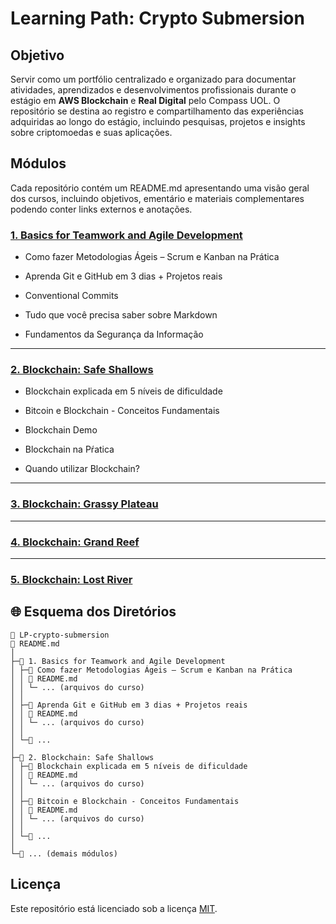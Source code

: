 # Learning Path: Crypto Submersion

## Objetivo

Servir como um portfólio centralizado e organizado para documentar atividades, aprendizados e desenvolvimentos profissionais durante o estágio em <strong>AWS Blockchain</strong> e <strong>Real Digital</strong> pelo Compass UOL. O repositório se destina ao registro e compartilhamento das experiências adquiridas ao longo do estágio, incluindo pesquisas, projetos e insights sobre criptomoedas e suas aplicações.

## Módulos
Cada repositório contém um README.md apresentando uma visão geral dos cursos, incluindo objetivos, ementário e materiais complementares podendo conter links externos e anotações.
 
### [1. Basics for Teamwork and Agile Development]()
* Como fazer Metodologias Ágeis – Scrum e Kanban na Prática
  
* Aprenda Git e GitHub em 3 dias + Projetos reais
  
* Conventional Commits
  
* Tudo que você precisa saber sobre Markdown
  
* Fundamentos da Segurança da Informação

<hr>

### [2. Blockchain: Safe Shallows]()
* Blockchain explicada em 5 níveis de dificuldade
  
* Bitcoin e Blockchain - Conceitos Fundamentais
  
* Blockchain Demo
  
* Blockchain na Pŕatica
  
* Quando utilizar Blockchain?
  
<hr>

### [3. Blockchain: Grassy Plateau]()
  
<hr>

### [4. Blockchain: Grand Reef]()

<hr>

###  [5. Blockchain: Lost River]()

## 🌐 Esquema dos Diretórios

```
📁 LP-crypto-submersion
📄 README.md
│
├─📁 1. Basics for Teamwork and Agile Development
│ ├─🔗 Como fazer Metodologias Ágeis – Scrum e Kanban na Prática
│ │ 📄 README.md
│ │ └─ ... (arquivos do curso)
│ │
│ ├─🔗 Aprenda Git e GitHub em 3 dias + Projetos reais
│ │ 📄 README.md
│ │ └─ ... (arquivos do curso)
│ │
│ └─🔗 ...
│
├─📁 2. Blockchain: Safe Shallows
│ ├─🔗 Blockchain explicada em 5 níveis de dificuldade
│ │ 📄 README.md
│ │ └─ ... (arquivos do curso)
│ │
│ ├─🔗 Bitcoin e Blockchain - Conceitos Fundamentais
│ │ 📄 README.md
│ │ └─ ... (arquivos do curso)
│ │
│ └─🔗 ...
│
└─📁 ... (demais módulos)
```

## Licença

Este repositório está licenciado sob a licença [MIT](https://choosealicense.com/licenses/mit/).
